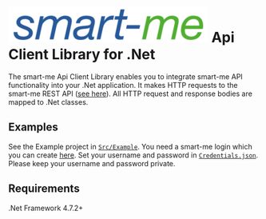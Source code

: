 # ![smart-me logo](Doc/icons/logo.png) Api Client Library for .Net

The smart-me Api Client Library enables you to integrate smart-me API functionality into your .Net application. It makes HTTP requests to the smart-me REST API ([see here](https://smart-me.com/swagger)). All HTTP request and response bodies are mapped to .Net classes.

## Examples

See the Example project in [`Src/Example`](Src/Example). You need a smart-me login which you can create [here](https://web.smart-me.com/login/). Set your username and password in [`Credentials.json`](Src/Example/Credentials.json). Please keep your username and password private.

## Requirements

.Net Framework 4.7.2+